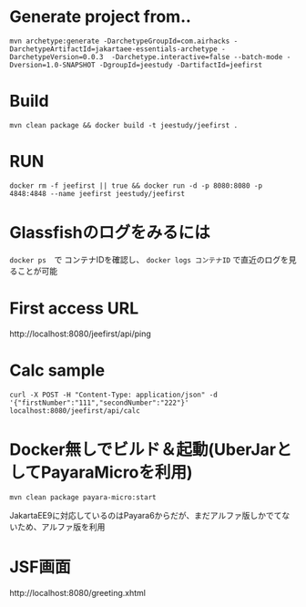 # Generate project from..
```
mvn archetype:generate -DarchetypeGroupId=com.airhacks -DarchetypeArtifactId=jakartaee-essentials-archetype -DarchetypeVersion=0.0.3  -Darchetype.interactive=false --batch-mode -Dversion=1.0-SNAPSHOT -DgroupId=jeestudy -DartifactId=jeefirst
```

# Build
```
mvn clean package && docker build -t jeestudy/jeefirst .
```

# RUN

```
docker rm -f jeefirst || true && docker run -d -p 8080:8080 -p 4848:4848 --name jeefirst jeestudy/jeefirst 
```

# Glassfishのログをみるには
``docker ps``　で コンテナIDを確認し、
``docker logs コンテナID``
で直近のログを見ることが可能

# First access URL
http://localhost:8080/jeefirst/api/ping

# Calc sample 
```
curl -X POST -H "Content-Type: application/json" -d '{"firstNumber":"111","secondNumber":"222"}' localhost:8080/jeefirst/api/calc
```
# Docker無しでビルド＆起動(UberJarとしてPayaraMicroを利用)
```
mvn clean package payara-micro:start
```

JakartaEE9に対応しているのはPayara6からだが、まだアルファ版しかでてないため、アルファ版を利用

# JSF画面

http://localhost:8080/greeting.xhtml
